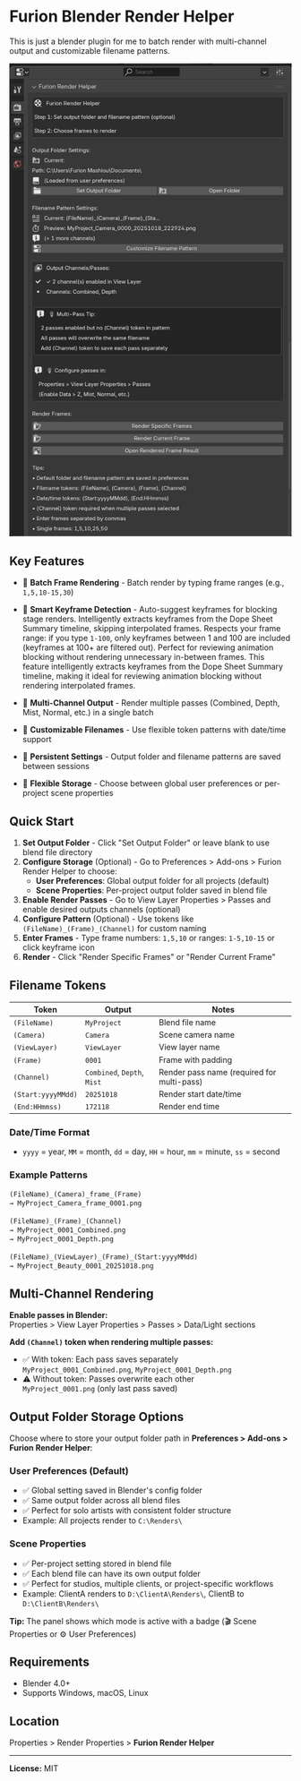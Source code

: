 # Furion Blender Render Helper

This is just a blender plugin for me to batch render with multi-channel output and customizable filename patterns. 

![image](https://github.com/Furionk/FurionRenderHelper/blob/main/furion_render_helper.png)

## Key Features

- 🎯 **Batch Frame Rendering** - Batch render by typing frame ranges (e.g., `1,5,10-15,30`)
- 🔑 **Smart Keyframe Detection** - Auto-suggest keyframes for blocking stage renders. Intelligently extracts keyframes from the Dope Sheet Summary timeline, skipping interpolated frames. Respects your frame range: if you type `1-100`, only keyframes between 1 and 100 are included (keyframes at 100+ are filtered out). Perfect for reviewing animation blocking without rendering unnecessary in-between frames. 
This feature intelligently extracts keyframes from the Dope Sheet Summary timeline, making it ideal for reviewing animation blocking without rendering interpolated frames.


- 🎨 **Multi-Channel Output** - Render multiple passes (Combined, Depth, Mist, Normal, etc.) in a single batch
- 📝 **Customizable Filenames** - Use flexible token patterns with date/time support
- 💾 **Persistent Settings** - Output folder and filename patterns are saved between sessions
- 🔀 **Flexible Storage** - Choose between global user preferences or per-project scene properties

## Quick Start

1. **Set Output Folder** - Click "Set Output Folder" or leave blank to use blend file directory
2. **Configure Storage** (Optional) - Go to Preferences > Add-ons > Furion Render Helper to choose:
   - **User Preferences**: Global output folder for all projects (default)
   - **Scene Properties**: Per-project output folder saved in blend file
3. **Enable Render Passes** - Go to View Layer Properties > Passes and enable desired outputs channels (optional)
4. **Configure Pattern** (Optional) - Use tokens like `(FileName)_(Frame)_(Channel)` for custom naming
5. **Enter Frames** - Type frame numbers: `1,5,10` or ranges: `1-5,10-15` or click keyframe icon
6. **Render** - Click "Render Specific Frames" or "Render Current Frame"

## Filename Tokens

| Token | Output | Notes |
|-------|--------|-------|
| `(FileName)` | `MyProject` | Blend file name |
| `(Camera)` | `Camera` | Scene camera name |
| `(ViewLayer)` | `ViewLayer` | View layer name |
| `(Frame)` | `0001` | Frame with padding |
| `(Channel)` | `Combined`, `Depth`, `Mist` | Render pass name (required for multi-pass) |
| `(Start:yyyyMMdd)` | `20251018` | Render start date/time |
| `(End:HHmmss)` | `172118` | Render end time |

### Date/Time Format
- `yyyy` = year, `MM` = month, `dd` = day, `HH` = hour, `mm` = minute, `ss` = second

### Example Patterns

```
(FileName)_(Camera)_frame_(Frame)
→ MyProject_Camera_frame_0001.png

(FileName)_(Frame)_(Channel)
→ MyProject_0001_Combined.png
→ MyProject_0001_Depth.png

(FileName)_(ViewLayer)_(Frame)_(Start:yyyyMMdd)
→ MyProject_Beauty_0001_20251018.png
```

## Multi-Channel Rendering

**Enable passes in Blender:**  
Properties > View Layer Properties > Passes > Data/Light sections

**Add `(Channel)` token when rendering multiple passes:**
- ✅ With token: Each pass saves separately  
  `MyProject_0001_Combined.png`, `MyProject_0001_Depth.png`
- ⚠️ Without token: Passes overwrite each other  
  `MyProject_0001.png` (only last pass saved)

## Output Folder Storage Options

Choose where to store your output folder path in **Preferences > Add-ons > Furion Render Helper**:

### User Preferences (Default)
- ✅ Global setting saved in Blender's config folder
- ✅ Same output folder across all blend files
- ✅ Perfect for solo artists with consistent folder structure
- Example: All projects render to `C:\Renders\`

### Scene Properties
- ✅ Per-project setting stored in blend file
- ✅ Each blend file can have its own output folder
- ✅ Perfect for studios, multiple clients, or project-specific workflows
- Example: ClientA renders to `D:\ClientA\Renders\`, ClientB to `D:\ClientB\Renders\`

**Tip:** The panel shows which mode is active with a badge (🎬 Scene Properties or ⚙️ User Preferences)

## Requirements

- Blender 4.0+
- Supports Windows, macOS, Linux

## Location

Properties > Render Properties > **Furion Render Helper**

---

**License:** MIT
